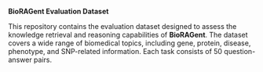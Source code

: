 **BioRAGent Evaluation Dataset**

This repository contains the evaluation dataset designed to assess the knowledge retrieval and reasoning capabilities of **BioRAGent**. The dataset covers a wide range of biomedical topics, including gene, protein, disease, phenotype, and SNP-related information. Each task consists of 50 question-answer pairs.
